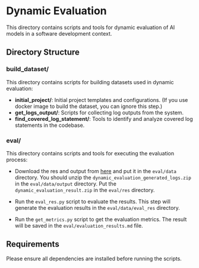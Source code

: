 # Dynamic Evaluation

This directory contains scripts and tools for dynamic evaluation of AI models in a software development context.

## Directory Structure

### build_dataset/

This directory contains scripts for building datasets used in dynamic evaluation:

- **initial_project/**: Initial project templates and configurations. (If you use docker image to build the dataset, you can ignore this step.)
- **get_logs_output/**: Scripts for collecting log outputs from the system.
- **find_covered_log_statement/**: Tools to identify and analyze covered log statements in the codebase.

### eval/

This directory contains scripts and tools for executing the evaluation process:

- Download the res and output from [here](https://drive.google.com/drive/u/1/folders/1eoK7SaYTuwqcAe9T3ddjeU5oGLRDX2Ps) and put it in the `eval/data` directory. You should unzip the `dynamic_evaluation_generated_logs.zip` in the `eval/data/output` directory. Put the `dynamic_evaluation_result.zip` in the `eval/res` directory.

- Run the `eval_res.py` script to evaluate the results. This step will generate the evaluation results in the `eval/data/eval_res` directory.

- Run the `get_metrics.py` script to get the evaluation metrics. The result will be saved in the `eval/evaluation_results.md` file.


## Requirements

Please ensure all dependencies are installed before running the scripts.

